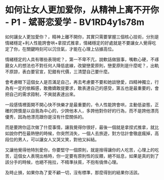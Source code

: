 # 如何让女人更加爱你，从精神上离不开你 - P1 - 斌哥恋爱学 - BV1RD4y1s78m

如何讓女人更加愛你？，精神上離不開你，其實只需要掌握三個核心技術，分別是情緒穩定+利人性能誇會哄+拿捏式推拿，情緒穩定的好處就是不要讓女人覺得吃定了你，在關鍵時刻可以沉住氣，才能在心理上佔據高位。

情緒穩定的人具有哪些表現呢？，第一不卑不亢，說軟話做狠事，嘴軟心硬，不琢磨女人的想法也不對任何人降低底線，改變戀愛原則，戀愛原則是什麼呢？，出軌不原諒，表白要官宣，犯錯有代價，三清楚自己要什麼。

會考慮眼下這個女人是否滿足自己，再去考慮要不要和她談戀愛，四精神獨立，行為有一定的依賴感，敢撒嬌敢提要求，敢表達自己的感受，第五也是最重要的，會把自己的需求箝制，不爽就表達出來。

一段感情裡面開不開心快不快樂才是最重要的，令人性能誇會哄，主動低姿態，正確的誇獎是以自我為中心的，少誇他本人，多誇他對你好的行為，而不是誇他漂亮優秀，因為他漂亮跟你是沒有什麼關係的。

而是要誇你這次做了什麼事情，讓我覺得你很好，最後一個就是拿捏式推拿，就比如說你們在最熱戀的時候，你突然消失，一個人去旅遊，對方估計會徹底瘋掉，高段位的男人，可以讓女人又哭又笑，對他又糾結。

又讓他覺得他特別愛你，你要堅守一個原則，就是捨得讓你的人吃苦，心理上的吃苦，這個女人表現出格時，你一定要有原則性的反饋，絕不姑息，如果是真的到了該分手的時候，也絕不拖拉，不精準扶貧，不抱有僥倖心理。

及時止損，如果你為了愛不顧一切，沒有標準，那麼得到的結果你活該。